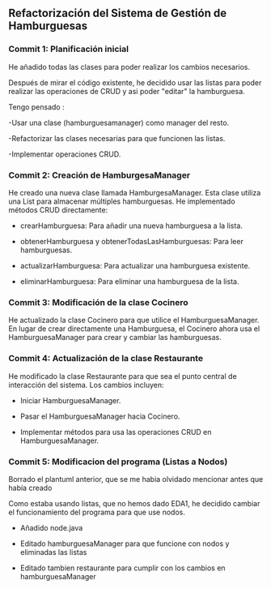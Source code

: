 ## Refactorización del Sistema de Gestión de Hamburguesas

### Commit 1: Planificación inicial


He añadido todas las clases para poder realizar los cambios necesarios.

Después de mirar el código existente, he decidido usar las listas para poder realizar las operaciones de CRUD y asi poder "editar" la hamburguesa.

Tengo pensado :

-Usar una clase (hamburguesamanager) como manager del resto.

-Refactorizar las clases necesarias para que funcionen las listas.

-Implementar operaciones CRUD.



### Commit 2: Creación de HamburgesaManager


He creado una nueva clase llamada HamburgesaManager. Esta clase utiliza una List para almacenar múltiples hamburguesas. He implementado métodos CRUD directamente:

- crearHamburguesa: Para añadir una nueva hamburguesa a la lista.

- obtenerHamburguesa y obtenerTodasLasHamburguesas: Para leer hamburguesas.

- actualizarHamburguesa: Para actualizar una hamburguesa existente.

- eliminarHamburguesa: Para eliminar una hamburguesa de la lista.



### Commit 3: Modificación de la clase Cocinero


He actualizado la clase Cocinero para que utilice el HamburguesaManager. En lugar de crear directamente una Hamburguesa, el Cocinero ahora usa el HamburguesaManager para crear y cambiar las hamburguesas.



### Commit 4: Actualización de la clase Restaurante


He modificado la clase Restaurante para que sea el punto central de interacción del sistema. Los cambios incluyen:

- Iniciar HamburguesaManager.

- Pasar el HamburguesaManager hacia Cocinero.

- Implementar métodos para usa las operaciones CRUD en HamburguesaManager.



### Commit 5: Modificacion del programa (Listas a Nodos)


Borrado el plantuml anterior, que se me habia olvidado mencionar antes que había creado

Como estaba usando listas, que no hemos dado EDA1, he decidido cambiar el funcionamiento del programa para que use nodos. 

- Añadido node.java
  
- Editado hamburguesaManager para que funcione con nodos y eliminadas las listas
  
- Editado tambien restaurante para cumplir con los cambios en hamburguesaManager
